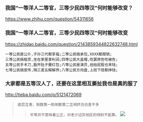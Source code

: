 ### 我国“一等洋人二等官，三等少民四等汉”何时能够改变？
https://www.zhihu.com/question/54311656
### 我国“一等洋人二等官，三等少民四等汉”何时能够改变
https://zhidao.baidu.com/question/2143859344822632748.html
```
一等公民是公仆,子孙三代都享福;二等公民搞承包,XXXX都报销;
三等公民搞租赁,坐在家里拿利润;四等公民大盖帽,吃罢原告吃被告;
五等公民手术刀,豁开肚子要红包;六等公民是演员,扭扭屁股也来钱;
七等公民搞宣传,隔三差五解解馋;八等公民方向盘,上班下班都挣钱;
```
### 大家都是五等汉人了，还要在这里相互撕扯我也是真的服了
http://tieba.baidu.com/p/5121472069
>`底层互害，倒数第一和倒数第二互相挤兑也差不多`
>>`平等并不意味着公正，对老少边穷地区的倾斜不能算。`
![](http://i1.sinaimg.cn/edu/2015/0430/U5539P352DT20150430165906.jpg)